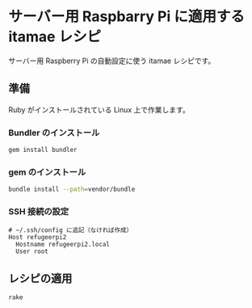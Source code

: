 # サーバー用 Raspbarry Pi に適用する itamae レシピ

サーバー用 Raspberry Pi の自動設定に使う itamae レシピです。

## 準備

Ruby がインストールされている Linux 上で作業します。

### Bundler のインストール

```bash
gem install bundler
```

### gem のインストール

```bash
bundle install --path=vendor/bundle
```

### SSH 接続の設定

```
# ~/.ssh/config に追記（なければ作成）
Host refugeerpi2
  Hostname refugeerpi2.local
  User root
```

## レシピの適用

```bash
rake
```
